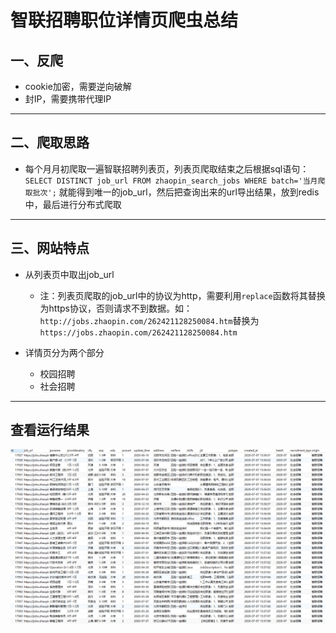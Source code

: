 # 智联招聘职位详情页爬虫总结

## 一、反爬
* cookie加密，需要逆向破解
* 封IP，需要携带代理IP
***
    
## 二、爬取思路
* 每个月月初爬取一遍智联招聘列表页，列表页爬取结束之后根据sql语句：
 `SELECT DISTINCT job_url FROM zhaopin_search_jobs WHERE batch='当月爬取批次';`
 就能得到唯一的job_url，然后把查询出来的url导出结果，放到redis中，最后进行分布式爬取
 ***
    
## 三、网站特点
* 从列表页中取出job_url
    * 注：列表页爬取的job_url中的协议为http，需要利用`replace`函数将其替换为https协议，否则请求不到数据。如：`http://jobs.zhaopin.com/262421128250084.htm`替换为`https://jobs.zhaopin.com/262421128250084.htm`

* 详情页分为两个部分
    * 校园招聘
    * 社会招聘
***

## 查看运行结果
![run_history](zhaopin_job_detail.png)

